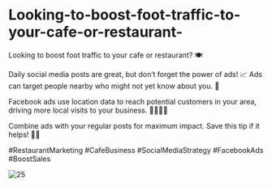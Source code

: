 # Looking-to-boost-foot-traffic-to-your-cafe-or-restaurant-
Looking to boost foot traffic to your cafe or restaurant? 🍽️

Daily social media posts are great, but don’t forget the power of ads! 📈 Ads can target people nearby who might not yet know about you. 🤔

Facebook ads use location data to reach potential customers in your area, driving more local visits to your business. 🚶‍♂️🚶‍♀️

Combine ads with your regular posts for maximum impact. Save this tip if it helps! 👍🏽

#RestaurantMarketing #CafeBusiness #SocialMediaStrategy #FacebookAds #BoostSales

![25](https://github.com/user-attachments/assets/11585fa0-7614-43ce-a108-ec72375fee45)
